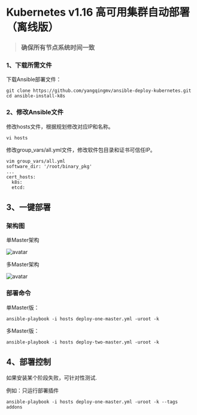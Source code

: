 # Kubernetes v1.16 高可用集群自动部署（离线版）
>### 确保所有节点系统时间一致
### 1、下载所需文件

下载Ansible部署文件：

```
git clone https://github.com/yangqingmv/ansible-deploy-kubernetes.git
cd ansible-install-k8s
```
<!--
下载软件包并解压：

云盘地址：https://pan.baidu.com/s/1lTXolmlcCJbei9HY2BJRPQ
```
tar zxf binary_pkg.tar.gz
```
-->
### 2、修改Ansible文件

修改hosts文件，根据规划修改对应IP和名称。

```
vi hosts
```
修改group_vars/all.yml文件，修改软件包目录和证书可信任IP。

```
vim group_vars/all.yml
software_dir: '/root/binary_pkg'
...
cert_hosts:
  k8s:
  etcd:
```
## 3、一键部署
### 架构图

单Master架构

![avatar](https://github.com/lizhenliang/ansible-install-k8s/blob/master/single-master.jpg)

多Master架构

![avatar](https://github.com/lizhenliang/ansible-install-k8s/blob/master/multi-master.jpg)

### 部署命令
单Master版：
```
ansible-playbook -i hosts deploy-one-master.yml -uroot -k
```
多Master版：
```
ansible-playbook -i hosts deploy-two-master.yml -uroot -k
```

## 4、部署控制
如果安装某个阶段失败，可针对性测试.

例如：只运行部署插件
```
ansible-playbook -i hosts deploy-one-master.yml -uroot -k --tags addons
```
